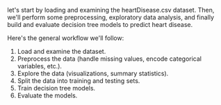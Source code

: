 let's start by loading and examining the heartDisease.csv dataset. 
Then, we'll perform some preprocessing, exploratory data analysis, and finally build and evaluate decision tree models to predict heart disease.

Here's the general workflow we'll follow:

1. Load and examine the dataset.
2. Preprocess the data (handle missing values, encode categorical variables, etc.).
3. Explore the data (visualizations, summary statistics).
4. Split the data into training and testing sets.
5. Train decision tree models.
6. Evaluate the models.
